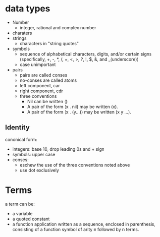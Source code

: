 # data types
- Number
    - integer, rational and complex number
- charaters
- strings
    - characters in "string quotes"
- symbols
    - sequence of alphabetical characters, digits, and/or certain signs (specifically, +, -, 
    *, /, =, <, >, ?, !, $, &, and _(underscore))
    - case unimportant
- pairs
    - pairs are called conses
    - no-conses are called atoms
    - left component, car
    - right component, cdr
    - three conventions
        - Nil can be written ()
        - A pair of the form (x . nil) may be written (x).
        - A pair of the form (x . (y...)) may be written (x y ...).
## Identity
cononical form:
- integers: base 10, drop leading 0s and + sign
- symbols: upper case
- conses: 
    - eschew the use of the three conventions noted above
    - use dot exclusively

# Terms
a term can be:
- a variable
- a quoted constant
- a function application written as a sequence, enclosed in parenthesis, consisting
of a function symbol of arity n followed by n terms. 



